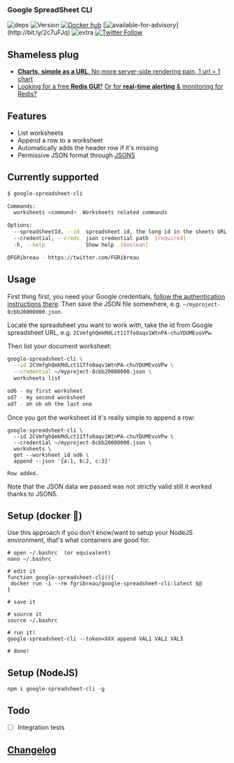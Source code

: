 ### Google SpreadSheet CLI

![deps](https://img.shields.io/david/fgribreau/google-spreadsheet-cli.svg?style=flat) ![Version](https://img.shields.io/npm/v/google-spreadsheet-cli.svg?style=flat) [![Docker hub](https://img.shields.io/docker/pulls/fgribreau/google-spreadsheet-cli.svg)](https://hub.docker.com/r/fgribreau/google-spreadsheet-cli/) [![available-for-advisory](https://img.shields.io/badge/available%20for%20consulting%20advisory-yes-ff69b4.svg?)](http://bit.ly/2c7uFJq) ![extra](https://img.shields.io/badge/actively%20maintained-yes-ff69b4.svg) [![Twitter Follow](https://img.shields.io/twitter/follow/fgribreau.svg?style=flat)](https://twitter.com/FGRibreau)


## Shameless plug

- [**Charts, simple as a URL**. No more server-side rendering pain, 1 url = 1 chart](https://image-charts.com)
- [Looking for a free **Redis GUI**?](http://redsmin.com) [Or for **real-time alerting** & monitoring for Redis?](http://redsmin.com)

<!-- <p align="center"><img src="" alt="mixpanel cli" title="mixpanel cli"></p> -->

## Features

- List worksheets
- Append a row to a worksheet
- Automatically adds the header row if it's missing
- Permissive JSON format through [JSON5](http://json5.org/)


## Currently supported

```bash
$ google-spreadsheet-cli

Commands:
  worksheets <command>  Worksheets related commands

Options:
  --spreadsheetId, --id  spreadsheet id, the long id in the sheets URL  [required]
  --credential, --creds  json credential path  [required]
  -h, --help             Show help  [boolean]

@FGRibreau - https://twitter.com/FGRibreau
```


## Usage

First thing first, you need your Google credentials, [follow the authentication instructions there](https://github.com/theoephraim/node-google-spreadsheet#service-account-recommended-method). Then save the JSON file somewhere, e.g. `~/myproject-8cbb20000000.json`.

Locate the spreadsheet you want to work with, take the id from Google spreadsheet URL, e.g. `2CVmfghQmkMdLct11Tfo0aqv1WtnPA-chuYDUMEvoVPw`.

Then list your document worksheet:

```bash
google-spreadsheet-cli \
  --id 2CVmfghQmkMdLct11Tfo0aqv1WtnPA-chuYDUMEvoVPw \
  --credential ~/myproject-8cbb20000000.json \
  worksheets list

od6 - my first worksheet
od7 - my second worksheet
ad7 - oh oh oh the last one
```

Once you got the worksheet id it's really simple to append a row:

```
google-spreadsheet-cli \
  --id 2CVmfghQmkMdLct11Tfo0aqv1WtnPA-chuYDUMEvoVPw \
  --credential ~/myproject-8cbb20000000.json \
  worksheets \
  get --worksheet_id od6 \
  append --json '{a:1, b:2, c:3}'

Row added.
```

Note that the JSON data we passed was not strictly valid still it worked thanks to JSON5.

## Setup (docker 🐳)

Use this approach if you don't know/want to setup your NodeJS environment, that's what containers are good for.

```shell
# open ~/.bashrc  (or equivalent)
nano ~/.bashrc

# edit it
function google-spreadsheet-cli(){
 docker run -i --rm fgribreau/google-spreadsheet-cli:latest $@
}

# save it

# source it
source ~/.bashrc

# run it!
google-spreadsheet-cli --token=XXX append VAL1 VAL2 VAL3

# done!
```

## Setup (NodeJS)

```
npm i google-spreadsheet-cli -g
```


## Todo

- [ ] Integration tests


## [Changelog](/CHANGELOG.md)
